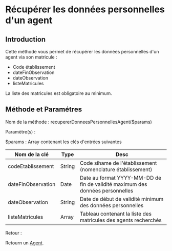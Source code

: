 # Récupérer les données personnelles d'un agent

## Introduction

Cette méthode vous permet de récupérer les données personnelles d'un agent via son matricule :

* Code établissement
* dateFinObservation
* dateObservation
* listeMatricules

La liste des matricules est obligatoire au minimum.

## Méthode et Paramétres

Nom de la méthode : recupererDonneesPersonnellesAgent($params)

Paramètre(s) :

$params : Array contenant les clés d'entrées suivantes

| Nom de la clé      |  Type    | Desc                                                            |
|--------------------|----------|-----------------------------------------------------------------|
| codeEtablissement  | String   | Code sihame de l'établissement (nomenclature établissement)     |
| dateFinObservation | Date     | Date au format YYYY-MM-DD de fin de validité maximum des données personnelles        |
| dateObservation    | String   | Date de début de validité minimum des données personnelles      |
| listeMatricules    | Array    | Tableau contenant la liste des matricules des agents recherchés |

Retour :

Retourn un [Agent](../src/UnicaenSiham/Entity/Agent.php).

